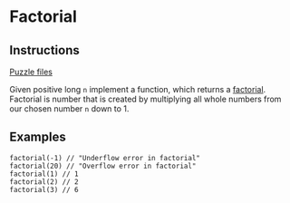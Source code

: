 # Factorial

## Instructions

[Puzzle files](.)

Given positive long `n` implement a function, which returns a [factorial](https://en.wikipedia.org/wiki/Factorial). Factorial is number that
is created by multiplying all whole numbers from our chosen number `n` down to 1.

## Examples

```
factorial(-1) // "Underflow error in factorial"
factorial(20) // "Overflow error in factorial"
factorial(1) // 1
factorial(2) // 2
factorial(3) // 6
```

